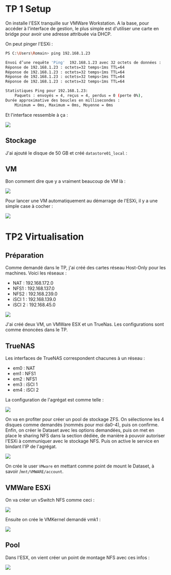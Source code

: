 # TP 1 Setup

On installe l'ESX tranquille sur VMWare Workstation. A la base, pour accéder à l'interface de gestion, le plus simple est d'utiliser une carte en bridge pour avoir une adresse attribuée via DHCP.

On peut pinger l'ESXi :
```bash
PS C:\Users\Romain> ping 192.168.1.23

Envoi d’une requête 'Ping'  192.168.1.23 avec 32 octets de données :
Réponse de 192.168.1.23 : octets=32 temps<1ms TTL=64
Réponse de 192.168.1.23 : octets=32 temps<1ms TTL=64
Réponse de 192.168.1.23 : octets=32 temps<1ms TTL=64
Réponse de 192.168.1.23 : octets=32 temps<1ms TTL=64

Statistiques Ping pour 192.168.1.23:
    Paquets : envoyés = 4, reçus = 4, perdus = 0 (perte 0%),
Durée approximative des boucles en millisecondes :
    Minimum = 0ms, Maximum = 0ms, Moyenne = 0ms
```

Et l'interface ressemble à ça :

![](https://i.imgur.com/xrPr59H.png)

## Stockage

J'ai ajouté le disque de 50 GB et créé `datastore01_local` :

## VM

Bon comment dire que y a vraiment beaucoup de VM là :

![](https://i.imgur.com/pSQ7swQ.png)

Pour lancer une VM automatiquement au démarrage de l'ESXi, il y a une simple case à cocher :

![](https://i.imgur.com/JRNggOL.png)

# TP2 Virtualisation

## Préparation

Comme demandé dans le TP, j'ai créé des cartes réseau Host-Only pour les machines. Voici les réseaux :
- NAT : 192.168.172.0
- NFS1 : 192.168.137.0
- NFS2 : 192.168.239.0
- iSCI 1 : 192.168.139.0
- iSCI 2 : 192.168.45.0

![](https://i.imgur.com/MoIlV5Y.png)

J'ai créé deux VM, un VMWare ESX et un TrueNas. Les configurations sont comme énoncées dans le TP.

## TrueNAS

Les interfaces de TrueNAS correspondent chacunes à un réseau :
- em0 : NAT
- em1 : NFS1
- em2 : NFS1
- em3 : iSCI 1
- em4 : iSCI 2

La configuration de l'agrégat est comme telle :

![](https://i.imgur.com/4L6jwy3.png)

On va en profiter pour créer un pool de stockage ZFS. On sélectionne les 4 disques comme demandés (nommés pour moi da0-4), puis on confirme. Enfin, on créer le Dataset avec les options demandées, puis on met en place le sharing NFS dans la section dédiée, de manière à pouvoir autoriser l'ESXi à communiquer avec le stockage NFS. Puis on active le service en bindant l'IP de l'agrégat.

![](https://i.imgur.com/uSrAQ2q.png)

On crée le user `VMware` en mettant comme point de mount le Dataset, à savoir /`mnt/VMWARE/account`.

## VMWare ESXi

On va créer un vSwitch NFS comme ceci :

![](https://i.imgur.com/ddHkgW9.png)

Ensuite on crée le VMKernel demandé vmk1 :

![](https://i.imgur.com/dn0S6t5.png)

## Pool

Dans l'ESX, on vient créer un point de montage NFS avec ces infos :

![](https://i.imgur.com/kRnsyhj.png)


